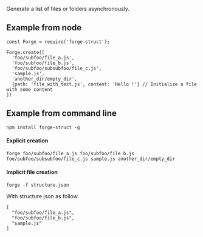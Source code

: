 Generate a list of files or folders asynchronously.

## Example from node

```
const Forge = require('forge-struct');

Forge.create([
  'foo/subfoo/file_a.js',
  'foo/subfoo/file_b.js',
  'foo/subfoo/subsubfoo/file_c.js',
  'sample.js',
  'another_dir/empty_dir',
  {path: 'file_with_text.js', content: 'Hello !'} // Initialize a file with some content
])
```

## Example from command line

```
npm install forge-struct -g
```

#### Explicit creation
```
forge foo/subfoo/file_a.js foo/subfoo/file_b.js foo/subfoo/subsubfoo/file_c.js sample.js another_dir/empty_dir
```

#### Implicit file creation
```
forge -f structure.json
```

With structure.json as follow
```
[
  "foo/subfoo/file_a.js",
  "foo/subfoo/file_b.js",
  "sample.js"
]
```
